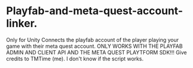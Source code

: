 # Playfab-and-meta-quest-account-linker.
Only for  Unity
Connects the playfab account of the player playing your game with their meta quest account.
ONLY WORKS WITH THE PLAYFAB ADMIN AND CLIENT API AND THE META QUEST PLAYTFORM SDK!!!
Give credits to TMTime (me).
I don't know if the script works.
